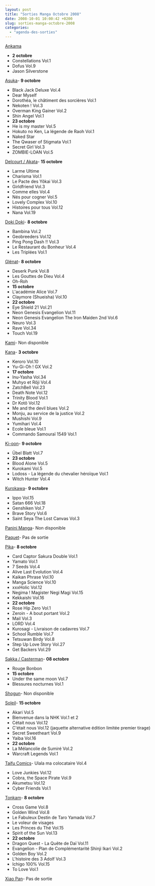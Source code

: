 ```yaml
---
layout: post
title: "Sorties Manga Octobre 2008"
date: 2008-10-01 10:00:42 +0200
slug: sorties-manga-octobre-2008
categories:
  - "agenda-des-sorties"
---
```


[Ankama](http://www.ankama-editions.com)

- **2 octobre**
- Constellations Vol.1
- Dofus Vol.9
- Jason Silverstone
 
[Asuka](http://www.asuka.fr/)- **9 octobre**
- Black Jack Deluxe Vol.4
- Dear Myself
- Dorothéa, le châtiment des sorcières Vol.1
- Nekoten ! Vol.3
- Overman King Gainer Vol.2
- Shin Angel Vol.1
- **23 octobre**
- He is my master Vol.5
- Hokuto no Ken, La légende de Raoh Vol.1
- Naked Star
- The Qwaser of Stigmata Vol.1
- Secret Girl Vol.3
- ZOMBIE-LOAN Vol.5
 
[Delcourt / Akata](http://www.akata.fr)- **15 octobre**
- Larme Ultime
- Charisma Vol.1
- Le Pacte des Yôkai Vol.3
- Girldfriend Vol.3
- Comme elles Vol.4
- Nés pour cogner Vol.5
- Lovely Complex Vol.10
- Histoires pour tous Vol.12
- Nana Vol.19
 
[Doki Doki](http://www.doki-doki.fr)- **8 octobre**
- Bambina Vol.2
- Geobreeders Vol.12
- Ping Pong Dash !! Vol.3
- Le Restaurant du Bonheur Vol.4
- Les Triplées Vol.1
 
[Glénat](http://www.glenatmanga.com)- **8 octobre**
- Deserk Punk Vol.8
- Les Gouttes de Dieu Vol.4
- Oh-Roh
- **15 octobre**
- L'académie Alice Vol.7
- Claymore (Shueisha) Vol.10
- **22 octobre**
- Eye Shield 21 Vol.21
- Neon Genesis Evangelion Vol.11
- Neon Genesis Evangelion The Iron Maiden 2nd Vol.6
- Neuro Vol.3
- Rave Vol.34
- Touch Vol.19
 
[Kami](http://www.mangakami.com/)- Non disponible
 
[Kana](http://www.mangakana.com)- **3 octobre**
- Keroro Vol.10
- Yu-Gi-Oh ! GX Vol.2
- **17 octobre**
- Inu-Yasha Vol.34
- Muhyo et Rôji Vol.4
- ZatchBell Vol.23
- Death Note Vol.12
- Trinity Blood Vol.1
- Dr Kotô Vol.12
- Me and the devil blues Vol.2
- Monju, au service de la justice Vol.2
- Mushishi Vol.9
- Yumihari Vol.4
- Ecole bleue Vol.1
- Commando Samouraï 1549 Vol.1
 
[Ki-oon](http://www.ki-oon.com/)- **9 octobre**
- Übel Blatt Vol.7
- **23 octobre**
- Blood Alone Vol.5
- Kurokami Vol.5
- Lodoss - La légende du chevalier héroïque Vol.1
- Witch Hunter Vol.4
 
[Kurokawa](http://www.kurokawa.fr/)- **9 octobre**
- Ippo Vol.15
- Satan 666 Vol.18
- Genshiken Vol.7
- Brave Story Vol.6
- Saint Seya The Lost Canvas Vol.3
 
[Panini Manga](http://www.paninicomicsfrance.com/)- Non disponible
 
[Paquet](http://www.paquet.li/)- Pas de sortie
 
[Pika](http://www.pika.fr/)- **8 octobre**
- Card Captor Sakura Double Vol.1
- Yamato Vol.1
- 7 Seeds Vol.4
- Alive Last Evolution Vol.4
- Kaikan Phrase Vol.10
- Manga Science Vol.10
- xxxHolic Vol.12
- Negima ! Magister Negi Magi Vol.15
- Kekkaishi Vol.16
- **22 octobre**
- Rose Hip Zero Vol.1
- Zeroin - A bout portant Vol.2
- Mail Vol.3
- LORD Vol.4
- Kurosagi - Livraison de cadavres Vol.7
- School Rumble Vol.7
- Tetsuwan Birdy Vol.8
- Step Up Love Story Vol.27
- Get Backers Vol.29
 
[Sakka / Casterman](http://www.sakka.info/)- **08 octobre**
- Rouge Bonbon
- **15 octobre**
- Under the same moon Vol.7
- Blessures nocturnes Vol.1
 
[Shogun](http://www.shoguncity.com/)- Non disponible
 
[Soleil](http://www.soleilmanga.com/)- **15 octobre**
- Akari Vol.5
- Bienvenue dans la NHK Vol.1 et 2
- Cétait nous Vol.12
- C'était nous Vol.12 (jaquette alternative édition limitée premier tirage)
- Secret Sweetheart Vol.9
- Yaiba Vol.16
- **22 octobre**
- La Mélancolie de Sumiré Vol.2
- Warcraft Legends Vol.1
 
[Taifu Comics](http://taifu-comics.com)- Ulala ma colocataire Vol.4
- Love Junkies Vol.12
- Cobra, the Space Pirate Vol.9
- Akumetsu Vol.12
- Cyber Friends Vol.1
 
[Tonkam](http://www.editions-tonkam.fr/)- **8 octobre**
- Cross Game Vol.8
- Golden Wind Vol.8
- Le Fabuleux Destin de Taro Yamada Vol.7
- Le voleur de visages
- Les Princes du Thé Vol.15
- Spirit of the Sun Vol.13
- **22 octobre**
- Dragon Quest - La Quête de Daï Vol.11
- Evangelion - Plan de Complémentarité Shinji Ikari Vol.2
- Golden Boy Vol.2
- L'histoire des 3 Adolf Vol.3
- Ichigo 100% Vol.15
- To Love Vol.1
 
[Xiao Pan](http://www.xiaopan.com/)- Pas de sortie
